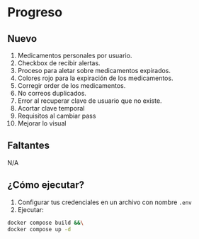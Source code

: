 # Progreso
## Nuevo
1. Medicamentos personales por usuario.
2. Checkbox de recibir alertas.
3. Proceso para aletar sobre medicamentos expirados.
4. Colores rojo para la expiración de los medicamentos.
5. Corregir order de los medicamentos.
6. No correos duplicados.
7. Error al recuperar clave de usuario que no existe.
8. Acortar clave temporal
9. Requisitos al cambiar pass
10. Mejorar lo visual

## Faltantes
N/A

## ¿Cómo ejecutar?
1. Configurar tus credenciales en un archivo con nombre `.env`
2. Ejecutar:
```bash
docker compose build &&\
docker compose up -d
```